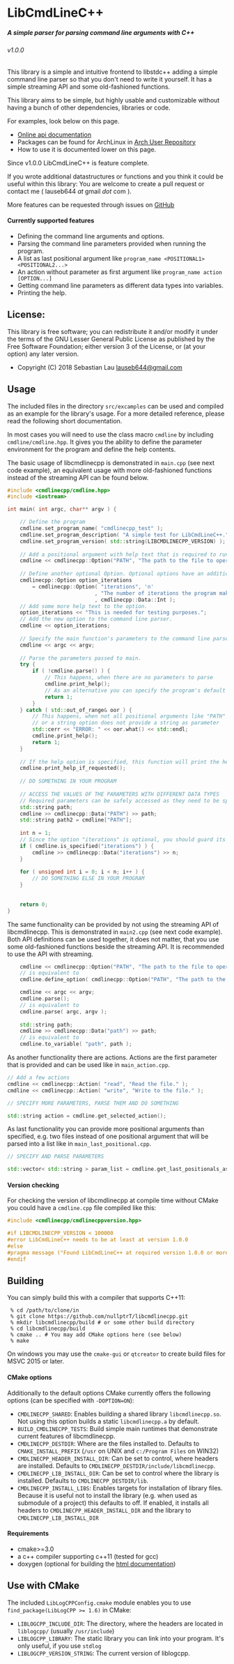 # LibCmdLineC++
##### A simple parser for parsing command line arguments with C++
###### v1.0.0

This library is a simple and intuitive frontend to libstdc++ adding a simple command line parser so that you don't need to write it yourself. It has a simple streaming API and some old-fashioned functions.

This library aims to be simple, but highly usable and customizable without having a bunch of other dependencies, libraries or code.

For examples, look below on this page.

* [Online api documentation](https://doc.0ptr.de/libcmdlinecpp/annotated.html)
* Packages can be found for ArchLinux in [Arch User Repository](https://aur.archlinux.org/libcmdlinecpp)
* How to use it is documented lower on this page.

Since v1.0.0 LibCmdLineC++ is feature complete.

If you wrote additional datastructures or functions and you think it could be useful within this library: You are welcome to create a pull request or contact me ( lauseb644 _at_ gmail _dot_ com ).

More features can be requested through issues on [GitHub](https://github.com/nullptrT/libcmdlinecpp)


#### Currently supported features

* Defining the command line arguments and options.
* Parsing the command line parameters provided when running the program.
* A list as last positional argument like `program_name <POSITIONAL1> <POSITIONAL2...>`
* An action without parameter as first argument like `program_name action [OPTION...]`
* Getting command line parameters as different data types into variables.
* Printing the help.



## License:

This library is free software; you can redistribute it and/or modify it under the terms of the GNU Lesser General Public License as published by the Free Software Foundation; either version 3 of the License, or (at your option) any later version.

* Copyright (C) 2018 Sebastian Lau <lauseb644@gmail.com>

## Usage

The included files in the directory `src/excamples` can be used and compiled as an example for the library's usage. For a more detailed reference, please read the following short documentation.

In most cases you will need to use the class macro `cmdline` by including `cmdline/cmdline.hpp`. It gives you the ability to define the parameter environment for the program and define the help contents.

The basic usage of libcmdlinecpp is demonstrated in `main.cpp` (see next code example), an equivalent usage with more old-fashioned functions instead of the streaming API can be found below.

```c++
#include <cmdlinecpp/cmdline.hpp>
#include <iostream>

int main( int argc, char** argv ) {

    // Define the program
    cmdline.set_program_name( "cmdlinecpp_test" );
    cmdline.set_program_description( "A simple test for LibCmdLineC++." );
    cmdline.set_program_version( std::string(LIBCMDLINECPP_VERSION) );
    
    // Add a positional argument with help text that is required to run the program.
    cmdline << cmdlinecpp::Option("PATH", "The path to the file to operate on.");
    
    // Define another optional Option. Optional options have an additional short parameter.
    cmdlinecpp::Option option_iterations
        = cmdlinecpp::Option( "iterations", 'n'
                            , "The number of iterations the program makes."
                            , cmdlinecpp::Data::Int );
    // Add some more help text to the option.
    option_iterations << "This is needed for testing purposes.";
    // Add the new option to the command line parser.
    cmdline << option_iterations;
    
    // Specify the main function's parameters to the command line parser.
    cmdline << argc << argv;
    
    // Parse the parameters passed to main.
    try {
        if ( !cmdline.parse() ) {
            // This happens, when there are no parameters to parse
            cmdline.print_help();
            // As an alternative you can specify the program's default behavior without options here.
            return 1;
        }
    } catch ( std::out_of_range& oor ) {
        // This happens, when not all positional arguments like "PATH" are specified
        // or a string option does not provide a string as parameter
        std::cerr << "ERROR: " << oor.what() << std::endl;
        cmdline.print_help();
        return 1;
    }
    
    // If the help option is specified, this function will print the help and exit with 0
    cmdline.print_help_if_requested();
        
    // DO SOMETHING IN YOUR PROGRAM
    
    // ACCESS THE VALUES OF THE PARAMETERS WITH DIFFERENT DATA TYPES
    // Required parameters can be safely accessed as they need to be specified
    std::string path;
    cmdline >> cmdlinecpp::Data("PATH") >> path;
    std::string path2 = cmdline["PATH"];
    
    int n = 1;
    // Since the option "iterations" is optional, you should guard its access with an if statement
    if ( cmdline.is_specified("iterations") ) {
        cmdline >> cmdlinecpp::Data("iterations") >> n;
    }
    
    for ( unsigned int i = 0; i < n; i++ ) {
        // DO SOMETHING ELSE IN YOUR PROGRAM
    }
    
    
    return 0;
}
```

The same functionality can be provided by not using the streaming API of libcmdlinecpp. This is demonstrated in `main2.cpp` (see next code example). Both API definitions can be used together, it does not matter, that you use some old-fashioned functions beside the streaming API. It is recommended to use the API with streaming.

```c++
    cmdline << cmdlinecpp::Option("PATH", "The path to the file to operate on.");
    // is equivalent to
    cmdline.define_option( cmdlinecpp::Option("PATH", "The path to the file to operate on.") );

    cmdline << argc << argv;
    cmdline.parse();
    // is equivalent to
    cmdline.parse( argc, argv );
    
    std::string path;
    cmdline >> cmdlinecpp::Data("path") >> path;
    // is equivalent to
    cmdline.to_variable( "path", path );
```

As another functionality there are actions. Actions are the first parameter that is provided and can be used like in `main_action.cpp`.

```c++
// Add a few actions
cmdline << cmdlinecpp::Action( "read", "Read the file." );
cmdline << cmdlinecpp::Action( "write", "Write to the file." );

// SPECIFY MORE PARAMETERS, PARSE THEM AND DO SOMETHING

std::string action = cmdline.get_selected_action();
```

As last functionality you can provide more positional arguments than specified, e.g. two files instead of one positional argument that will be parsed into a list like in `main_last_positional.cpp`.

```c++
// SPECIFY AND PARSE PARAMETERS

std::vector< std::string > param_list = cmdline.get_last_positionals_as_list();
```


#### Version checking

For checking the version of libcmdlinecpp at compile time without CMake you could have a `cmdline.cpp` file compiled like this:

```c++
#include <cmdlinecpp/cmdlinecppversion.hpp>

#if LIBCMDLINECPP_VERSION < 100000
#error LibCmdLineC++ needs to be at least at version 1.0.0
#else
#pragma message ("Found LibCmdLineC++ at required version 1.0.0 or more")
#endif
```


## Building

You can simply build this with a compiler that supports C++11:

```
 % cd /path/to/clone/in
 % git clone https://github.com/nullptrT/libcmdlinecpp.git
 % mkdir libcmdlinecpp/build # or some other build directory
 % cd libcmdlinecpp/build
 % cmake .. # You may add CMake options here (see below)
 % make
```

On windows you may use the `cmake-gui` or `qtcreator` to create build files for MSVC 2015 or later.


#### CMake options

Additionally to the default options CMake currently offers the following options (can be specified with `-DOPTION=ON`):

* `CMDLINECPP_SHARED`: Enables building a shared library `libcmdlinecpp.so`. Not using this option builds a static `libcmdlinecpp.a` by default.
* `BUILD_CMDLINECPP_TESTS`: Build simple main runtimes that demonstrate current features of libcmdlinecpp.
* `CMDLINECPP_DESTDIR`: Where are the files installed to. Defaults to `CMAKE_INSTALL_PREFIX` (`/usr` on UNIX and `c:/Program Files` on WIN32)
* `CMDLINECPP_HEADER_INSTALL_DIR`: Can be set to control, where headers are installed. Defaults to `CMDLINECPP_DESTDIR/include/libcmdlinecpp`.
* `CMDLINECPP_LIB_INSTALL_DIR`: Can be set to control where the library is installed. Defaults to `CMDLINECPP_DESTDIR/lib`.
* `CMDLINECPP_INSTALL_LIBS`: Enables targets for installation of library files. Because it is useful not to install the library (e.g. when used as submodule of a project) this defaults to off. If enabled, it installs all headers to `CMDLINECPP_HEADER_INSTALL_DIR` and the library to `CMDLINECPP_LIB_INSTALL_DIR`

#### Requirements

* cmake>=3.0
* a c++ compiler supporting c++11 (tested for gcc)
* doxygen (optional for building the [html documentation](https://doc.0ptr.de/libcmdlinecpp/))


## Use with CMake


The included `LibLogCPPConfig.cmake` module enables you to use `find_package(LibLogCPP >= 1.6)` in CMake:
* `LIBLOGCPP_INCLUDE_DIR`: The directory, where the headers are located in `liblogcpp/` (usually `/usr/include`)
* `LIBLOGCPP_LIBRARY`: The static library you can link into your program. It's only useful, if you use `stdlog`
* `LIBLOGCPP_VERSION_STRING`: The current version of liblogcpp.


